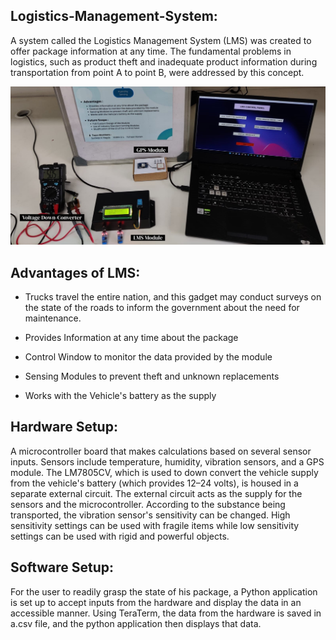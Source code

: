 ## Logistics-Management-System:
A system called the Logistics Management System (LMS) was created to offer package information at any time. The fundamental problems in logistics, such as product theft and inadequate product information during transportation from point A to point B, were addressed by this concept. 

![My Image](LMS(Ckt)-Setup.jpg)

## Advantages of LMS:
+ Trucks travel the entire nation, and this gadget may conduct surveys on the state of the roads to inform the government about the need for maintenance. 
- Provides Information at any time about the package
* Control Window to monitor the data provided by the module
+ Sensing Modules to prevent theft and unknown replacements
- Works with the Vehicle's battery as the supply

## Hardware Setup:
A microcontroller board that makes calculations based on several sensor inputs. Sensors include temperature, humidity, vibration sensors, and a GPS module.
The LM7805CV, which is used to down convert the vehicle supply from the vehicle's battery (which provides 12–24 volts), is housed in a separate external circuit. The external circuit acts as the supply for the sensors and the microcontroller. According to the substance being transported, the vibration sensor's sensitivity can be changed. High sensitivity settings can be used with fragile items while low sensitivity settings can be used with rigid and powerful objects. 

## Software Setup:
For the user to readily grasp the state of his package, a Python application is set up to accept inputs from the hardware and display the data in an accessible manner. Using TeraTerm, the data from the hardware is saved in a.csv file, and the python application then displays that data. 
